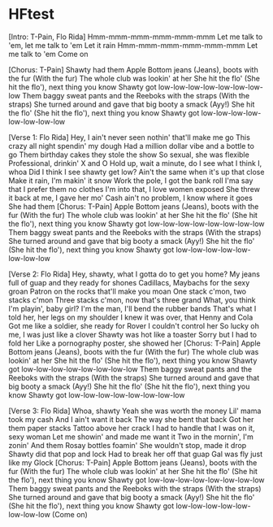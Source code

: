 # HFtest
[Intro: T-Pain, Flo Rida]
Hmm-mmm-mmm-mmm-mmm-mmm
Let me talk to 'em, let me talk to 'em
Let it rain
Hmm-mmm-mmm-mmm-mmm-mmm
Let me talk to 'em
Come on

[Chorus: T-Pain]
Shawty had them Apple Bottom jeans (Jeans), boots with the fur (With the fur)
The whole club was lookin' at her
She hit the flo' (She hit the flo'), next thing you know
Shawty got low-low-low-low-low-low-low-low
Them baggy sweat pants and the Reeboks with the straps (With the straps)
She turned around and gave that big booty a smack (Ayy!)
She hit the flo' (She hit the flo'), next thing you know
Shawty got low-low-low-low-low-low-low-low

[Verse 1: Flo Rida]
Hey, I ain't never seen nothin' that'll make me go
This crazy all night spendin' my dough
Had a million dollar vibe and a bottle to go
Them birthday cakes they stole the show
So sexual, she was flexible
Professional, drinkin' X and O
Hold up, wait a minute, do I see what I think I, whoa
Did I think I see shawty get low?
Ain't the same when it's up that close
Make it rain, I'm makin' it snow
Work the pole, I got the bank roll
I'ma say that I prefer them no clothes
I'm into that, I love women exposed
She threw it back at me, I gave her mo'
Cash ain't no problem, I know where it goes
She had them
[Chorus: T-Pain]
Apple Bottom jeans (Jeans), boots with the fur (With the fur)
The whole club was lookin' at her
She hit the flo' (She hit the flo'), next thing you know
Shawty got low-low-low-low-low-low-low-low
Them baggy sweat pants and the Reeboks with the straps (With the straps)
She turned around and gave that big booty a smack (Ayy!)
She hit the flo' (She hit the flo'), next thing you know
Shawty got low-low-low-low-low-low-low-low

[Verse 2: Flo Rida]
Hey, shawty, what I gotta do to get you home?
My jeans full of guap and they ready for shones
Cadillacs, Maybachs for the sexy groan
Patron on the rocks that'll make you moan
One stack c'mon, two stacks c'mon
Three stacks c'mon, now that's three grand
What, you think I'm playin', baby girl?
I'm the man, I'll bend the rubber bands
That's what I told her, her legs on my shoulder
I knew it was over, that Henny and Cola
Got me like a soldier, she ready for Rover
I couldn't control her
So lucky oh me, I was just like a clover
Shawty was hot like a toaster
Sorry but I had to fold her
Like a pornography poster, she showed her
[Chorus: T-Pain]
Apple Bottom jeans (Jeans), boots with the fur (With the fur)
The whole club was lookin' at her
She hit the flo' (She hit the flo'), next thing you know
Shawty got low-low-low-low-low-low-low-low
Them baggy sweat pants and the Reeboks with the straps (With the straps)
She turned around and gave that big booty a smack (Ayy!)
She hit the flo' (She hit the flo'), next thing you know
Shawty got low-low-low-low-low-low-low-low

[Verse 3: Flo Rida]
Whoa, shawty
Yeah she was worth the money
Lil' mama took my cash
And I ain't want it back
The way she bent that back
Got her them paper stacks
Tattoo above her crack
I had to handle that
I was on it, sexy woman
Let me showin' and made me want it
Two in the mornin', I'm zonin'
And them Rosay bottles foamin'
She wouldn't stop, made it drop
Shawty did that pop and lock
Had to break her off that guap
Gal was fly just like my Glock
[Chorus: T-Pain]
Apple Bottom jeans (Jeans), boots with the fur (With the fur)
The whole club was lookin' at her
She hit the flo' (She hit the flo'), next thing you know
Shawty got low-low-low-low-low-low-low-low
Them baggy sweat pants and the Reeboks with the straps (With the straps)
She turned around and gave that big booty a smack (Ayy!)
She hit the flo' (She hit the flo'), next thing you know
Shawty got low-low-low-low-low-low-low-low (Come on)
